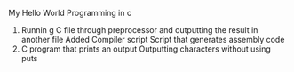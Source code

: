 My Hello World Programming in c
1. Runnin g C file through preprocessor and outputting the result in another file
Added Compiler script
Script that generates assembly code
4. C program that prints an output
Outputting characters without using puts
